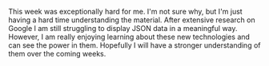 This week was exceptionally hard for me. I'm not sure why, 
but I'm just having a hard time understanding the material. 
After extensive research on Google I am still struggling to 
display JSON data in a meaningful way. However, I am really 
enjoying learning about these new technologies and can see the 
power in them. Hopefully I will have a stronger understanding 
of them over the coming weeks. 